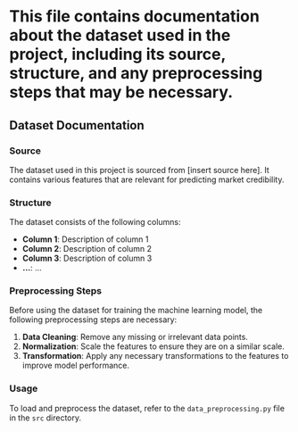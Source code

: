 # This file contains documentation about the dataset used in the project, including its source, structure, and any preprocessing steps that may be necessary.

## Dataset Documentation

### Source
The dataset used in this project is sourced from [insert source here]. It contains various features that are relevant for predicting market credibility.

### Structure
The dataset consists of the following columns:
- **Column 1**: Description of column 1
- **Column 2**: Description of column 2
- **Column 3**: Description of column 3
- **...**: ...

### Preprocessing Steps
Before using the dataset for training the machine learning model, the following preprocessing steps are necessary:
1. **Data Cleaning**: Remove any missing or irrelevant data points.
2. **Normalization**: Scale the features to ensure they are on a similar scale.
3. **Transformation**: Apply any necessary transformations to the features to improve model performance.

### Usage
To load and preprocess the dataset, refer to the `data_preprocessing.py` file in the `src` directory.
